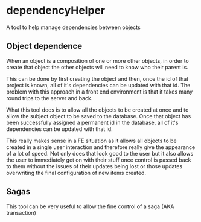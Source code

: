 # dependencyHelper
A tool to help manage dependencies between objects

## Object dependence
When an object is a composition of one or more other objects, in order to create that object the other objects 
will need to know who their parent is.

This can be done by first creating the object and then, once the id of that project is known, all of it's dependencies
can be updated with that id. The problem with this approach in a front end environment is that it takes many round 
trips to the server and back.

What this tool does is to allow all the objects to be created at once and to allow the subject object to be saved to 
the database. Once that object has been successfully assigned a permanent id in the database, all of it's 
dependencies can be updated with that id. 

This really makes sense in a FE situation as it allows all objects to be created in a single user interaction
and therefore really give the appearance of a lot of speed. Not only does that look good to the user but it 
also allows the user to immediately get on with their stuff once control is passed back to them without the issues
of their updates being lost or those updates overwriting the final configuration of new items created. 

## Sagas
This tool can be very useful to allow the fine control of a saga (AKA transaction)
